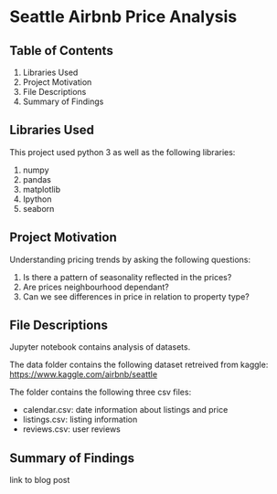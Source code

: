 # Seattle Airbnb Price Analysis

## **Table of Contents**

1. Libraries Used
2. Project Motivation
3. File Descriptions
4. Summary of Findings

## **Libraries Used**

This project used python 3 as well as the following libraries:

1. numpy
2. pandas
3. matplotlib
4. Ipython
5. seaborn


## **Project Motivation**

Understanding pricing trends by asking the following questions:

1. Is there a pattern of seasonality reflected in the prices?
2. Are prices neighbourhood dependant?
3. Can we see differences in price in relation to property type?

## **File Descriptions**

Jupyter notebook contains analysis of datasets.

The data folder contains the following dataset retreived from kaggle: https://www.kaggle.com/airbnb/seattle

The folder contains the following three csv files:

- calendar.csv: date information about listings and price
- listings.csv: listing information
- reviews.csv: user reviews 

## **Summary of Findings**

link to blog post








